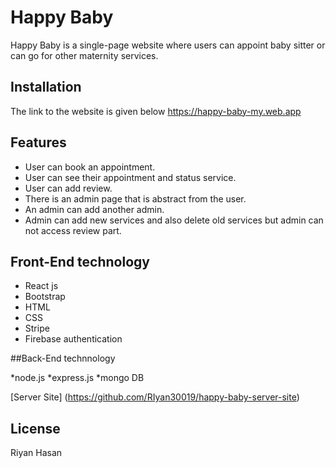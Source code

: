 # Happy Baby

Happy Baby is a single-page website where users can appoint baby sitter or can go for other maternity services.


## Installation

The link to the website is given below
https://happy-baby-my.web.app

## Features

* User can book an appointment.
* User can see their appointment and status service.
* User can add review.
* There is an admin page that is abstract from the user.
* An admin can add another admin.
* Admin can add new services and also delete old services but admin can 
   not access review part.



## Front-End technology

  * React js
  * Bootstrap
  * HTML
  * CSS
  * Stripe
  * Firebase authentication

##Back-End technnology

   *node.js
   *express.js
   *mongo DB

[Server Site]  (https://github.com/RIyan30019/happy-baby-server-site)

## License
Riyan Hasan
